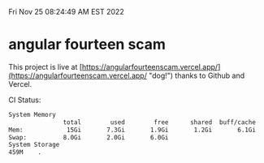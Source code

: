 Fri Nov 25 08:24:49 AM EST 2022

# angular fourteen scam


This project is live at [https://angularfourteenscam.vercel.app/](https://angularfourteenscam.vercel.app/ "dog!") thanks to Github and Vercel.

CI Status: 

```bash
System Memory
               total        used        free      shared  buff/cache   available
Mem:            15Gi       7.3Gi       1.9Gi       1.2Gi       6.1Gi       6.5Gi
Swap:          8.0Gi       2.0Gi       6.0Gi
System Storage
459M	.
```
```bash
